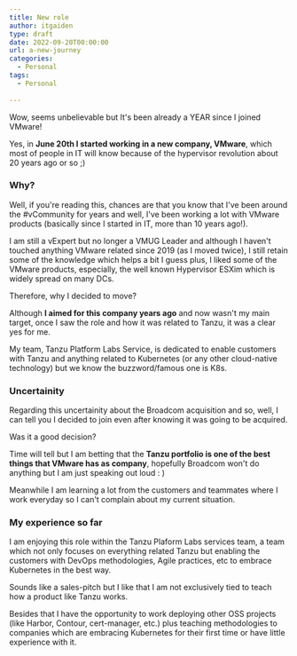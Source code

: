 ```yaml
---
title: New role
author: itgaiden
type: draft
date: 2022-09-20T00:00:00
url: a-new-journey
categories:
  - Personal
tags:
  - Personal
  
---
```


Wow, seems unbelievable but It's been already a YEAR since I joined VMware!

Yes, in **June 20th I started working in a new company, VMware**, which most of people in IT will know because of the hypervisor revolution about 20 years ago or so ;)


### Why?

Well, if you're reading this, chances are that you know that I've been around the #vCommunity for years and well, I've been working a lot with VMware products (basically since I started in IT, more than 10 years ago!).

I am still a vExpert but no longer a VMUG Leader and although I haven't touched anything VMware related since 2019 (as I moved twice), I still retain some of the knowledge which helps a bit I guess plus, I liked some of the VMware products, especially, the well known Hypervisor ESXim which is widely spread on many DCs.

Therefore, why I decided to move?

Although **I aimed for this company years ago** and now wasn't my main target, once I saw the role and how it was related to Tanzu, it was a clear yes for me.

My team, Tanzu Platform Labs Service, is dedicated to enable customers with Tanzu and anything related to Kubernetes (or any other cloud-native technology) but we know the buzzword/famous one is K8s.

### Uncertainity

Regarding this uncertainity about the Broadcom acquisition and so, well, I can tell you I decided to join even after knowing it was going to be acquired.

Was it a good decision? 

Time will tell but I am betting that the **Tanzu portfolio is one of the best things that VMware has as company**, hopefully Broadcom won't do anything but I am just speaking out loud : )

Meanwhile I am learning a lot from the customers and teammates where I work everyday so I can't complain about my current situation.

### My experience so far

I am enjoying this role within the Tanzu Plaform Labs services team, a team which not only focuses on everything related Tanzu but enabling the customers with DevOps methodologies, Agile practices, etc to embrace Kubernetes in the best way.

Sounds like a sales-pitch but I like that I am not exclusively tied to teach how a product like Tanzu works.

Besides that I have the opportunity to work deploying other OSS projects (like Harbor, Contour, cert-manager, etc.) plus teaching methodologies to companies which are embracing Kubernetes for their first time or have little experience with it.
